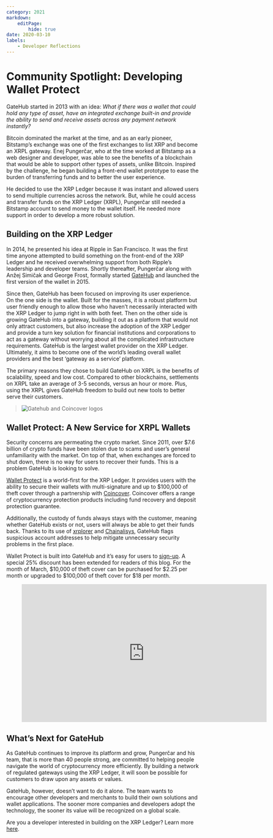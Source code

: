 ```yaml
---
category: 2021
markdown:
    editPage:
        hide: true
date: 2020-03-10
labels:
    - Developer Reflections
---
```

# Community Spotlight: Developing Wallet Protect

GateHub started in 2013 with an idea: _What if there was a wallet that could hold any type of asset, have an integrated exchange built-in and provide the ability to send and receive assets across any payment network instantly?_

<!-- BREAK -->

Bitcoin dominated the market at the time, and as an early pioneer, Bitstamp’s exchange was one of the first exchanges to list XRP and become an XRPL gateway. Enej Pungerčar, who at the time worked at Bitstamp as a web designer and developer, was able to see the benefits of a blockchain that would be able to support other types of assets, unlike Bitcoin. Inspired by the challenge, he began building a front-end wallet prototype to ease the burden of transferring funds and to better the user experience.

He decided to use the XRP Ledger because it was instant and allowed users to send multiple currencies across the network. But, while he could access and transfer funds on the XRP Ledger (XRPL), Pungerčar still needed a Bitstamp account to send money to the wallet itself. He needed more support in order to develop a more robust solution.

## Building on the XRP Ledger

In 2014, he presented his idea at Ripple in San Francisco. It was the first time anyone attempted to build something on the front-end of the XRP Ledger and he received overwhelming support from both Ripple’s leadership and developer teams. Shortly thereafter, Pungerčar along with Anžej Simičak and George Frost, formally started [GateHub](https://gatehub.net/?utm_source=ripplex&utm_medium=affiliate&utm_campaign=wallet_protect) and launched the first version of the wallet in 2015.

Since then, GateHub has been focused on improving its user experience. On the one side is the wallet. Built for the masses, it is a robust platform but user friendly enough to allow those who haven’t necessarily interacted with the XRP Ledger to jump right in with both feet. Then on the other side is growing GateHub into a gateway, building it out as a platform that would not only attract customers, but also increase the adoption of the XRP Ledger and provide a turn key solution for financial institutions and corporations to act as a gateway without worrying about all the complicated infrastructure requirements. GateHub is the largest wallet provider on the XRP Ledger. Ultimately, it aims to become one of the world’s leading overall wallet providers and the best ‘gateway as a service’ platform.

The primary reasons they chose to build GateHub on XRPL is the benefits of scalability, speed and low cost. Compared to other blockchains, settlements on XRPL take an average of 3-5 seconds, versus an hour or more. Plus, using the XRPL gives GateHub freedom to build out new tools to better serve their customers.

> ![Gatehub and Coincover logos](../img/gatehub-coincover.png)

## Wallet Protect: A New Service for XRPL Wallets

Security concerns are permeating the crypto market. Since 2011, over $7.6 billion of crypto funds have been stolen due to scams and user’s general unfamiliarity with the market. On top of that, when exchanges are forced to shut down, there is no way for users to recover their funds. This is a problem GateHub is looking to solve.

[Wallet Protect](https://gatehub.net/blog/wallet-protect-faq/?utm_source=ripplex&utm_medium=affiliate&utm_campaign=wallet_protect) is a world-first for the XRP Ledger. It provides users with the ability to secure their wallets with multi-signature and up to $100,000 of theft cover through a partnership with [Coincover](http://coincover.com/). Coincover offers a range of cryptocurrency protection products including fund recovery and deposit protection guarantee.

Additionally, the custody of funds always stays with the customer, meaning whether GateHub exists or not, users will always be able to get their funds back. Thanks to its use of [xrplorer](https://xrplorer.com/) and [Chainalisys](https://www.chainalysis.com/), GateHub flags suspicious account addresses to help mitigate unnecessary security problems in the first place.

Wallet Protect is built into GateHub and it’s easy for users to [sign-up](https://signin.gatehub.net/signup?utm_source=ripplex&utm_medium=affiliate&utm_campaign=wallet_protect). A special 25% discount has been extended for readers of this blog. For the month of March, $10,000 of theft cover can be purchased for $2.25 per month or upgraded to $100,000 of theft cover for $18 per month.

<figure class="kg-card kg-embed-card"><iframe src="https://player.vimeo.com/video/522005166?app_id=122963" width="640" height="360" frameborder="0" allow="autoplay; fullscreen; picture-in-picture" allowfullscreen></iframe></figure>

## What’s Next for GateHub

As GateHub continues to improve its platform and grow, Pungerčar and his team, that is more than 40 people strong, are committed to helping people navigate the world of cryptocurrency more efficiently. By building a network of regulated gateways using the XRP Ledger, it will soon be possible for customers to draw upon any assets or values.

GateHub, however, doesn’t want to do it alone. The team wants to encourage other developers and merchants to build their own solutions and wallet applications. The sooner more companies and developers adopt the technology, the sooner its value will be recognized on a global scale.

Are you a developer interested in building on the XRP Ledger? Learn more [here](https://xrpl.org/docs.html).
